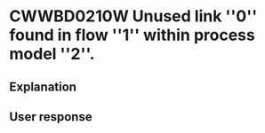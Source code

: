 # CWWBD0210W Unused link ''0'' found in flow ''1'' within process model ''2''.

## Explanation

## User response